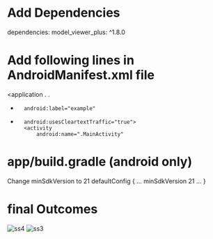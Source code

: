 # Add Dependencies
dependencies:
  model_viewer_plus: ^1.8.0

# Add following lines in AndroidManifest.xml file
<application
.
.
+       android:label="example"
+       android:usesCleartextTraffic="true">
        <activity
            android:name=".MainActivity"

# app/build.gradle (android only)
  Change minSdkVersion to 21
  defaultConfig {
    ...
    minSdkVersion 21
    ...
}

# final Outcomes
![ss4](https://github.com/user-attachments/assets/f3927221-af51-46df-8bb6-c7bbafed5036)
![ss3](https://github.com/user-attachments/assets/c80bd483-9497-4210-9b14-f37516f70581)

